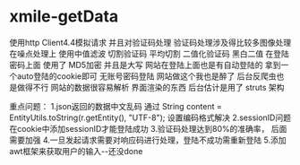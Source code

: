 # xmile-getData
使用http Client4.4模拟请求
并且对验证码处理
验证码处理涉及得比较多图像处理
在噪点处理上 使用中值滤波
切割验证码 平均切割
二值化验证码 黑白二值
在登陆密码上面 使用了 MD5加密 并且是大写
网站在登陆上面也是有自动登陆的 拿到一个auto登陆的cookie即可 无账号密码登陆
网站做这个我也是醉了 
后台反爬虫也是做得不行 网站的数据很容易解析 界面渲染的东西 
后台估计是用了 struts 架构 

重点问题：
1.json返回的数据中文乱码  通过			String content = EntityUtils.toString(r.getEntity(), "UTF-8"); 设置编码格式解决
2.sessionID问题 在cookie中添加sessionID才能登陆成功
3.验证码处理达到80%的准确率， 后面需要加强
4.一旦发起请求需要对响应码进行处理，登陆不成功需重新登陆
5.添加awt框架来获取用户的输入--还没done

